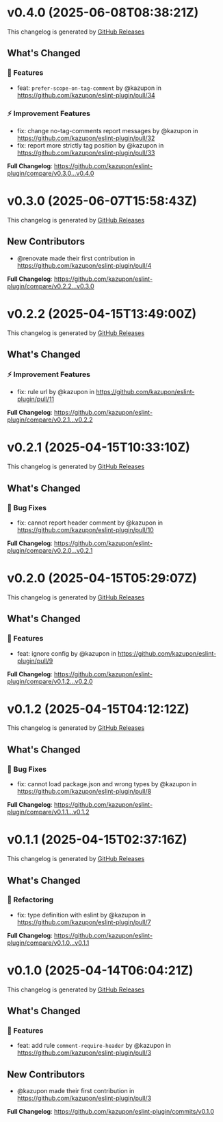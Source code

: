 # v0.4.0 (2025-06-08T08:38:21Z)

This changelog is generated by [GitHub Releases](https://github.com/kazupon/eslint-plugin/releases/tag/v0.4.0)

<!-- Release notes generated using configuration in .github/release.yml at v0.4.0 -->

## What's Changed

### 🌟 Features

- feat: `prefer-scope-on-tag-comment` by @kazupon in https://github.com/kazupon/eslint-plugin/pull/34

### ⚡ Improvement Features

- fix: change no-tag-comments report messages by @kazupon in https://github.com/kazupon/eslint-plugin/pull/32
- fix: report more strictly tag position by @kazupon in https://github.com/kazupon/eslint-plugin/pull/33

**Full Changelog**: https://github.com/kazupon/eslint-plugin/compare/v0.3.0...v0.4.0

# v0.3.0 (2025-06-07T15:58:43Z)

This changelog is generated by [GitHub Releases](https://github.com/kazupon/eslint-plugin/releases/tag/v0.3.0)

<!-- Release notes generated using configuration in .github/release.yml at v0.3.0 -->

## New Contributors

- @renovate made their first contribution in https://github.com/kazupon/eslint-plugin/pull/4

**Full Changelog**: https://github.com/kazupon/eslint-plugin/compare/v0.2.2...v0.3.0

# v0.2.2 (2025-04-15T13:49:00Z)

This changelog is generated by [GitHub Releases](https://github.com/kazupon/eslint-plugin/releases/tag/v0.2.2)

<!-- Release notes generated using configuration in .github/release.yml at v0.2.2 -->

## What's Changed

### ⚡ Improvement Features

- fix: rule url by @kazupon in https://github.com/kazupon/eslint-plugin/pull/11

**Full Changelog**: https://github.com/kazupon/eslint-plugin/compare/v0.2.1...v0.2.2

# v0.2.1 (2025-04-15T10:33:10Z)

This changelog is generated by [GitHub Releases](https://github.com/kazupon/eslint-plugin/releases/tag/v0.2.1)

<!-- Release notes generated using configuration in .github/release.yml at v0.2.1 -->

## What's Changed

### 🐛 Bug Fixes

- fix: cannot report header comment by @kazupon in https://github.com/kazupon/eslint-plugin/pull/10

**Full Changelog**: https://github.com/kazupon/eslint-plugin/compare/v0.2.0...v0.2.1

# v0.2.0 (2025-04-15T05:29:07Z)

This changelog is generated by [GitHub Releases](https://github.com/kazupon/eslint-plugin/releases/tag/v0.2.0)

<!-- Release notes generated using configuration in .github/release.yml at v0.2.0 -->

## What's Changed

### 🌟 Features

- feat: ignore config by @kazupon in https://github.com/kazupon/eslint-plugin/pull/9

**Full Changelog**: https://github.com/kazupon/eslint-plugin/compare/v0.1.2...v0.2.0

# v0.1.2 (2025-04-15T04:12:12Z)

This changelog is generated by [GitHub Releases](https://github.com/kazupon/eslint-plugin/releases/tag/v0.1.2)

<!-- Release notes generated using configuration in .github/release.yml at v0.1.2 -->

## What's Changed

### 🐛 Bug Fixes

- fix: cannot load package.json and wrong types by @kazupon in https://github.com/kazupon/eslint-plugin/pull/8

**Full Changelog**: https://github.com/kazupon/eslint-plugin/compare/v0.1.1...v0.1.2

# v0.1.1 (2025-04-15T02:37:16Z)

This changelog is generated by [GitHub Releases](https://github.com/kazupon/eslint-plugin/releases/tag/v0.1.1)

<!-- Release notes generated using configuration in .github/release.yml at v0.1.1 -->

## What's Changed

### 👕 Refactoring

- fix: type definition with eslint by @kazupon in https://github.com/kazupon/eslint-plugin/pull/7

**Full Changelog**: https://github.com/kazupon/eslint-plugin/compare/v0.1.0...v0.1.1

# v0.1.0 (2025-04-14T06:04:21Z)

This changelog is generated by [GitHub Releases](https://github.com/kazupon/eslint-plugin/releases/tag/v0.1.0)

<!-- Release notes generated using configuration in .github/release.yml at v0.1.0 -->

## What's Changed

### 🌟 Features

- feat: add rule `comment-require-header` by @kazupon in https://github.com/kazupon/eslint-plugin/pull/3

## New Contributors

- @kazupon made their first contribution in https://github.com/kazupon/eslint-plugin/pull/3

**Full Changelog**: https://github.com/kazupon/eslint-plugin/commits/v0.1.0
